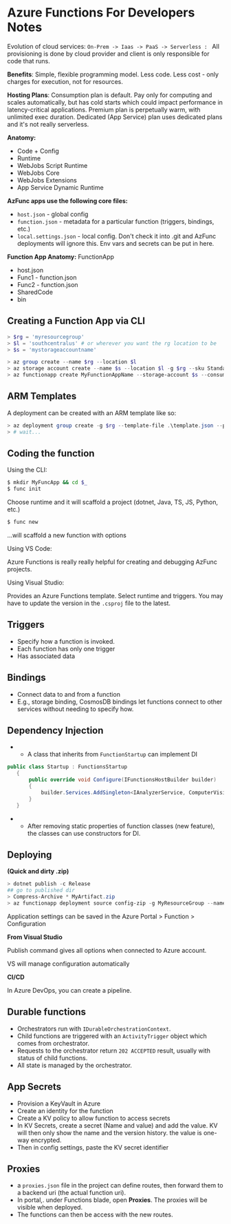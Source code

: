 # Azure Functions For Developers Notes

Evolution of cloud services: `On-Prem -> Iaas -> PaaS -> Serverless : ` All provisioning is done by cloud provider and client is only responsible for code that runs.

__Benefits__: Simple, flexible programming model. Less code. Less cost - only charges for execution, not for resources.

__Hosting Plans__: Consumption plan is default. Pay only for computing and scales automatically, but has cold starts which could impact performance in latency-critical applications. Premium plan is perpetually warm, with unlimited exec duration. Dedicated (App Service) plan uses dedicated plans and it's not really serverless.

__Anatomy:__
 - Code + Config 
 - Runtime
 - WebJobs Script Runtime
 - WebJobs Core
 - WebJobs Extensions
 - App Service Dynamic Runtime

__AzFunc apps use the following core files:__
 - `host.json` - global config
 - `function.json` - metadata for a particular function (triggers, bindings, etc.)
 - `local.settings.json` - local config. Don't check it into .git and AzFunc deployments will ignore this. Env vars and secrets can be put in here.

__Function App Anatomy:__
FunctionApp
 - host.json
 - Func1 - function.json
 - Func2 - function.json
 - SharedCode
 - bin

## Creating a Function App via CLI

```powershell
> $rg = 'myresourcegroup'
> $l = 'southcentralus' # or wherever you want the rg location to be
> $s = 'mystorageaccountname'

> az group create --name $rg --location $l
> az storage account create --name $s --location $l -g $rg --sku Standard_LR
> az functionapp create MyFunctionAppName --storage-account $s --consumption-plan-location $l --resource-group $rg --function-version 3
```

## ARM Templates

A deployment can be created with an ARM template like so:
```powershell
> az deployment group create -g $rg --template-file .\template.json --parameters \.parameters.json
> # wait...
```


## Coding the function

Using the CLI:
```bash
$ mkdir MyFuncApp && cd $_
$ func init
```
Choose runtime and it will scaffold a project (dotnet, Java, TS, JS, Python, etc.)

```bash
$ func new
```
...will scaffold a new function with options

Using VS Code:

Azure Functions is really really helpful for creating and debugging AzFunc projects.

Using Visual Studio:

Provides an Azure Functions template. Select runtime and triggers. You may have to update the version in the `.csproj` file to the latest.

## Triggers

 - Specify how a function is invoked.
 - Each function has only one trigger
 - Has associated data

## Bindings
 - Connect data to and from a function
 - E.g., storage binding, CosmosDB bindings let functions connect to other services without needing to specify how.

## Dependency Injection
 - - A class that inherits from `FunctionStartup` can implement DI
 ```csharp
public class Startup : FunctionsStartup
    {
        public override void Configure(IFunctionsHostBuilder builder)
        {
            builder.Services.AddSingleton<IAnalyzerService, ComputerVisionAnalyzerService>();
        }
    }

 ```
- - After removing static properties of function classes (new feature), the classes can use constructors for DI.

## Deploying

__(Quick and dirty .zip)__

```powershell
> dotnet publish -c Release
## go to published dir
> Compress-Archive * MyArtifact.zip
> az functionapp deployment source config-zip -g MyResourceGroup --name MyApp --src MyArtifact.zip
```

Application settings can be saved in the Azure Portal > Function > Configuration

__From Visual Studio__

Publish command gives all options when connected to Azure account. 

VS will manage configuration automatically

__CI/CD__

In Azure DevOps, you can create a pipeline.

## Durable functions

 - Orchestrators run with `IDurableOrchestrationContext`. 
 - Child functions are triggered with an `ActivityTrigger` object which comes from orchestrator.
 - Requests to the orchestrator return `202 ACCEPTED` result, usually with status of child functions.
 - All state is managed by the orchestrator.

## App Secrets

 - Provision a KeyVault in Azure
 - Create an identity for the function
 - Create a KV policy to allow function to access secrets
 - In KV Secrets, create a secret (Name and value) and add the value. KV will then only show the name and the version history. the value is one-way encrypted.
 - Then in config settings, paste the KV secret identifier

## Proxies
 - a `proxies.json` file in the project can define routes, then forward them to a backend uri (the actual function uri).
 - In portal,. under Functions blade, open __Proxies__. The proxies will be visible when deployed. 
 - The functions can then be access with the new routes.